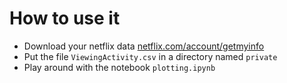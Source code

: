 # How to use it

* Download your netflix data [netflix.com/account/getmyinfo](netflix.com/account/getmyinfo)
* Put the file `ViewingActivity.csv` in a directory named `private`
* Play around with the notebook `plotting.ipynb`

